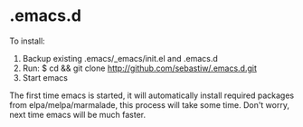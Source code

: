 .emacs.d
========

To install:

1. Backup existing .emacs/_emacs/init.el and .emacs.d 
2. Run:
  $ cd && git clone http://github.com/sebastiw/.emacs.d.git
3. Start emacs


The first time emacs is started, it will automatically install
required packages from elpa/melpa/marmalade, this process will take
some time. Don't worry, next time emacs will be much faster.
